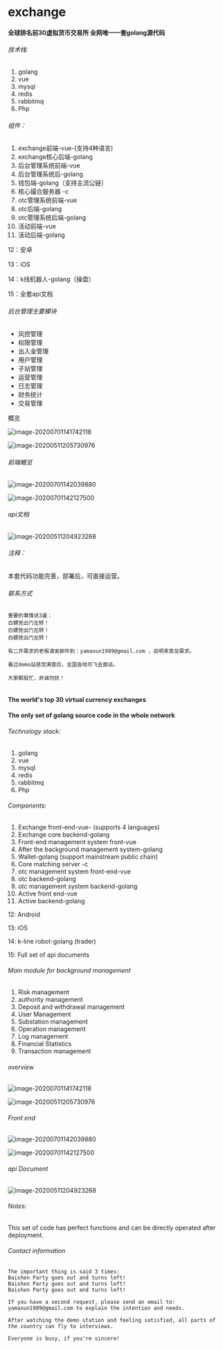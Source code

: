 # exchange
#### 全球排名前30虚拟货币交易所  全网唯一一套golang源代码

###### 技术栈: 

1. golang
2. vue
3. mysql
4. redis
5. rabbitmq
6. Php



###### 组件：

1. exchange前端-vue-(支持4种语言)
2. exchange核心后端-golang
3. 后台管理系统前端-vue
4. 后台管理系统后-golang
5. 钱包端-golang（支持主流公链）
6. 核心撮合服务器 -c
7. otc管理系统前端-vue
8. otc后端-golang
9. otc管理系统后端-golang
10. 活动前端-vue
11. 活动后端-golang

12：安卓

13：iOS

14：k线机器人-golang（操盘）

15：全套api文档



###### 后台管理主要模块

- 风控管理
- 权限管理
- 出入金管理
- 用户管理
- 子站管理
- 运营管理
- 日志管理
- 财务统计
- 交易管理



概览

![image-20200701141742118](http://tuchuang-mft.oss-cn-hangzhou.aliyuncs.com/2020-07-01-061742.png)



![image-20200511205730976](http://fangtaoma.oss-cn-shanghai.aliyuncs.com/2020-05-11-125731.png)



###### 前端概览

![image-20200701142039880](http://tuchuang-mft.oss-cn-hangzhou.aliyuncs.com/2020-07-01-062040.png)



![image-20200701142127500](http://tuchuang-mft.oss-cn-hangzhou.aliyuncs.com/2020-07-01-062127.png)



###### api文档

![image-20200511204923268](http://fangtaoma.oss-cn-shanghai.aliyuncs.com/2020-05-11-124923.png)



###### 注释：

本套代码功能完善，部署后，可直接运营。



###### 联系方式

```
重要的事情说3遍：
白嫖党出门左转！
白嫖党出门左转！
白嫖党出门左转！

有二开需求的老板请发邮件到：yamaxun1989@gmail.com ，说明来意及需求。

看过demo站感觉满意后，全国各地可飞去面谈。

大家都挺忙，非诚勿扰！


```





#### The world's top 30 virtual currency exchanges 

#### The only set of golang source code in the whole network



###### Technology stack: 

1. golang
2. vue
3. mysql
4. redis
5. rabbitmq
6. Php



###### Components:

1. Exchange front-end-vue- (supports 4 languages)
2. Exchange core backend-golang
3. Front-end management system front-vue
4. After the background management system-golang
5. Wallet-golang (support mainstream public chain)
6. Core matching server -c
7. otc management system front-end-vue
8. otc backend-golang
9. otc management system backend-golang
10. Active front end-vue
11. Active backend-golang

12: Android

13: iOS

14: k-line robot-golang (trader)

15: Full set of api documents





###### Main module for background management

1. Risk management
2. authority management
3. Deposit and withdrawal management
4. User Management
5. Substation management
6. Operation management
7. Log management
8. Financial Statistics
9. Transaction management



###### overview

![image-20200701141742118](http://tuchuang-mft.oss-cn-hangzhou.aliyuncs.com/2020-07-01-061742.png)



![image-20200511205730976](http://fangtaoma.oss-cn-shanghai.aliyuncs.com/2020-05-11-125731.png)



###### Front end 

![image-20200701142039880](http://tuchuang-mft.oss-cn-hangzhou.aliyuncs.com/2020-07-01-062040.png)



![image-20200701142127500](http://tuchuang-mft.oss-cn-hangzhou.aliyuncs.com/2020-07-01-062127.png)



###### api Document

![image-20200511204923268](http://fangtaoma.oss-cn-shanghai.aliyuncs.com/2020-05-11-124923.png)



###### Notes:

This set of code has perfect functions and can be directly operated after deployment.



###### Contact information

```
The important thing is said 3 times:
Baishen Party goes out and turns left!
Baishen Party goes out and turns left!
Baishen Party goes out and turns left!

If you have a second request, please send an email to: yamaxun1989@gmail.com to explain the intention and needs.

After watching the demo station and feeling satisfied, all parts of the country can fly to interviews.

Everyone is busy, if you're sincere!
```

